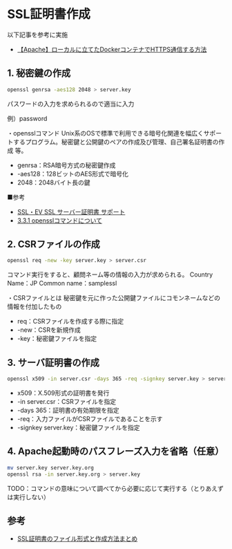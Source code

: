 # SSL証明書作成
以下記事を参考に実施
- [【Apache】ローカルに立てたDockerコンテナでHTTPS通信する方法](https://www.engilaboo.com/apache-docker-https/)

## 1. 秘密鍵の作成
```bash
openssl genrsa -aes128 2048 > server.key
```

パスワードの入力を求められるので適当に入力

例）password

・opensslコマンド
Unix系のOSで標準で利用できる暗号化関連を幅広くサポートするプログラム。秘密鍵と公開鍵のペアの作成及び管理、自己署名証明書の作成 等。

- genrsa：RSA暗号方式の秘密鍵作成
- -aes128：128ビットのAES形式で暗号化
- 2048：2048バイト長の鍵


■参考
- [SSL・EV SSL サーバー証明書 サポート](https://rms.ne.jp/sslserver/basis/openssl_command/)
- [3.3.1 opensslコマンドについて](https://docs.oracle.com/cd/E39368_01/security/ol_openssl_sec.html)


## 2. CSRファイルの作成
```bash
openssl req -new -key server.key > server.csr
```

コマンド実行をすると、顧問ネーム等の情報の入力が求められる。
Country Name：JP
Common name：samplessl

・CSRファイルとは
秘密鍵を元に作った公開鍵ファイルにコモンネームなどの情報を付加したもの

- req：CSRファイルを作成する際に指定
- -new：CSRを新規作成
- -key：秘密鍵ファイルを指定


## 3. サーバ証明書の作成
```bash
openssl x509 -in server.csr -days 365 -req -signkey server.key > server.crt
```

- x509：X.509形式の証明書を発行
- -in server.csr：CSRファイルを指定
- -days 365：証明書の有効期限を指定
- -req：入力ファイルがCSRファイルであることを示す
- -signkey server.key：秘密鍵ファイルを指定


## 4. Apache起動時のパスフレーズ入力を省略（任意）
```bash
mv server.key server.key.org
openssl rsa -in server.key.org > server.key
```

TODO：コマンドの意味について調べてから必要に応じて実行する（とりあえずは実行しない）


## 参考
- [SSL証明書のファイル形式と作成方法まとめ](https://medicalfields.jp/blog/apache/ssl%E8%A8%BC%E6%98%8E%E6%9B%B8%E3%81%AE%E3%83%95%E3%82%A1%E3%82%A4%E3%83%AB%E5%BD%A2%E5%BC%8F%E3%81%A8%E4%BD%9C%E6%88%90%E6%96%B9%E6%B3%95%E3%81%BE%E3%81%A8%E3%82%81/)